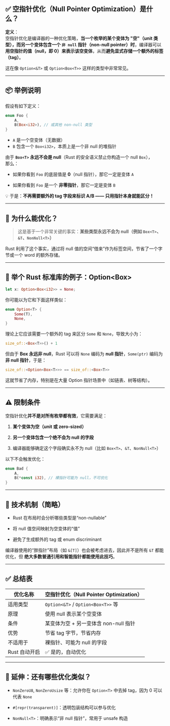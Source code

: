 ## ✅ 空指针优化（Null Pointer Optimization）是什么？

**定义**：  
空指针优化是编译器的一种优化策略，**当一个枚举的某个变体为 "空"（unit 类型），而另一个变体包含一个 `非 null` 指针（non-null pointer）时**，编译器可以**用空指针的值（null，即 0）来表示该空变体**，从而**避免显式存储一个额外的标签（tag）**。

这在像 `Option<&T>` 或 `Option<Box<T>>` 这样的类型中非常常见。

---

## 📦 举例说明

假设有如下定义：

```rust
enum Foo {
    A,
    B(Box<i32>), // 或其他 non-null 类型
}
```

-   `A` 是一个空变体（无数据）
-   `B` 包含一个 `Box<i32>`，本质上是一个非 null 的堆指针
    

由于 **`Box<T>` 永远不会是 null**（Rust 的安全语义禁止你构造一个 null `Box`），  
那么：

-   如果你看到 `Foo` 的底层值是 **0**（null 指针），那它一定是变体 `A`
    
-   如果你看到 `Foo` 是一个 **非零指针**，那它一定是变体 `B`
    

💡 于是：**不再需要额外的 tag 字段来标识 A/B —— 只用指针本身就能区分！**

---

## 🧠 为什么能优化？

> 这是基于一个非常关键的事实：**某些类型永远不会为 null（例如 `Box<T>`、`&T`、`NonNull<T>`）**

Rust 利用了这个事实，通过将 null 值的空间“借来”作为标签空间，节省了一个字节或一个 word 的额外存储。

---

## 📌 举个 Rust 标准库的例子：Option<Box<T>>

```rust
let x: Option<Box<i32>> = None;
```

你可能以为它和下面这样类似：

```rust
enum Option<T> {
    Some(T),
    None,
}
```

理论上它应该需要一个额外的 tag 来区分 `Some` 和 `None`，导致大小为：

```rust
size_of::<Box<T>>() + 1
```

但由于 **Box<T> 永远非 null**，Rust 可以将 `None` 编码为 **null 指针**，`Some(ptr)` 编码为 **非 null 指针**，于是：

```rust
size_of::<Option<Box<T>>> == size_of::<Box<T>>
```

这就节省了内存，特别是在大量 Option 指针场景中（如链表、树等结构）。

---

## ⚠️ 限制条件

空指针优化**并不是对所有枚举都有效**，它需要满足：

1.  **某个变体为空（unit 或 zero-sized）**
    
2.  **另一个变体包含一个绝不会为 null 的字段**
    
3.  编译器能够确定这个字段确实永不为 null（比如 `Box<T>`、`&T`、`NonNull<T>`）
    

以下不会触发优化：

```rust
enum Bad {
    A,
    B(*const i32), // 裸指针可能为 null，不可优化
}
```

---

## 🧰 技术机制（简略）

-   Rust 在布局时会分析哪些类型是“non-nullable”
    
-   将 null 值空间映射为空变体的“值”
    
-   避免了生成额外的 tag 或 enum discriminant
    

编译器使用的“胖指针”布局（如 `&[T]`）也会被考虑进去，因此并不是所有 `&T` 都能优化，但 **绝大多数普通引用和智能指针都能使用此技巧**。

---

## ✅ 总结表

| 优化名称 | 空指针优化（Null Pointer Optimization） |
| --- | --- |
| 适用类型 | `Option<&T>` / `Option<Box<T>>` 等 |
| 原理 | 使用 null 表示某个空变体 |
| 条件 | 某变体为空 + 另一变体含 non-null 指针 |
| 优势 | 节省 tag 字节，节省内存 |
| 不适用于 | 裸指针、可能为 null 的字段 |
| Rust 自动开启 | ✅ 是的，自动优化 |

---

## 🧩 延伸：还有哪些优化类似？

-   `NonZeroU8`, `NonZeroUsize` 等：允许你在 `Option<T>` 中去掉 tag，因为 0 可以代表 `None`
    
-   `#[repr(transparent)]`：透明包装结构可以参与优化
    
-   `NonNull<T>`：明确表示“非 null 指针”，常用于 unsafe 构造
    